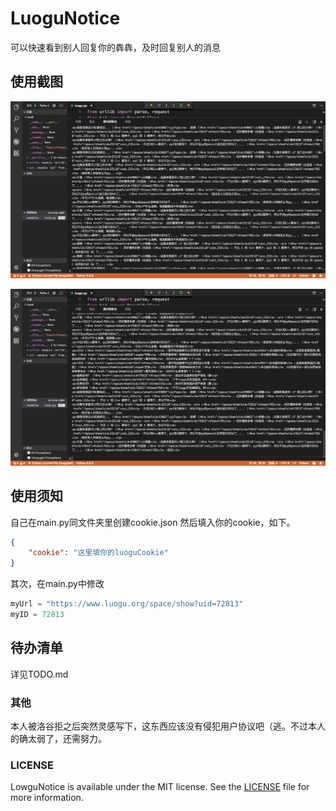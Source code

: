 # LuoguNotice

可以快速看到别人回复你的犇犇，及时回复别人的消息

## 使用截图

![01](/img/01.png)

![02](/img/02.png)

## 使用须知

自己在main.py同文件夹里创建cookie.json 然后填入你的cookie，如下。

``` json
{
    "cookie": "这里填你的luoguCookie"
}
```

其次，在main.py中修改

``` python
myUrl = "https://www.luogu.org/space/show?uid=72813"
myID = 72813
```

## 待办清单

详见TODO.md

### 其他

本人被洛谷拒之后突然灵感写下，这东西应该没有侵犯用户协议吧（逃。不过本人的确太弱了，还需努力。

### LICENSE

LowguNotice is available under the MIT license. See the [LICENSE](LICENSE) file for more information.